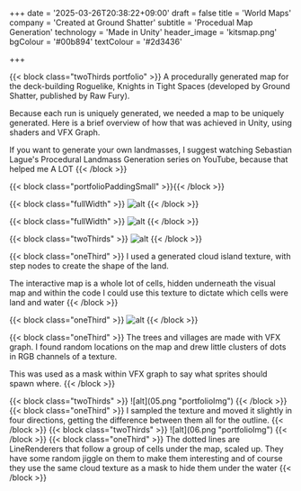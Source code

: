 +++
date = '2025-03-26T20:38:22+09:00'
draft = false
title = 'World Maps'
company = 'Created at Ground Shatter'
subtitle = 'Procedual Map Generation'
technology = 'Made in Unity'
header_image = 'kitsmap.png'
bgColour = '#00b894'
textColour = '#2d3436'

+++


{{< block class="twoThirds portfolio" >}}
A procedurally generated map for the deck-building Roguelike, Knights in Tight Spaces (developed by Ground Shatter, published by Raw Fury).

Because each run is uniquely generated, we needed a map to be uniquely generated. Here is a brief overview of how that was achieved in Unity, using shaders and VFX Graph.

If you want to generate your own landmasses, I suggest watching Sebastian Lague's Procedural Landmass Generation series on YouTube, because that helped me A LOT
{{< /block >}}

{{< block class="portfolioPaddingSmall" >}}{{< /block >}}

{{< block class="fullWidth" >}}
![alt](01.png "portfolioImg")
{{< /block >}}

{{< block class="fullWidth" >}}
![alt](02.png "portfolioImg")
{{< /block >}}


{{< block class="twoThirds" >}}
![alt](03.png "portfolioImg")
{{< /block >}}

{{< block class="oneThird" >}}
I used a generated cloud island texture, with step nodes to create the shape of the land. 

The interactive map is a whole lot of cells, hidden underneath the visual map and within the code I could use this texture to dictate which cells were land and water
{{< /block >}}



{{< block class="oneThird" >}}
![alt](04.png "portfolioImg")
{{< /block >}}

{{< block class="oneThird" >}}
The trees and villages are made with VFX graph. I found random locations on the map and drew little clusters of dots in RGB channels of a texture.

This was used as a mask within VFX graph to say what sprites should spawn where.
{{< /block >}}

<!-->

{{< block class="twoThirds" >}}
![alt](05.png "portfolioImg")
{{< /block >}}

{{< block class="oneThird" >}}
I sampled the texture and moved it slightly in four directions, getting the difference between them all for the outline.
{{< /block >}}

{{< block class="twoThirds" >}}
![alt](06.png "portfolioImg")
{{< /block >}}

{{< block class="oneThird" >}}
The dotted lines are LineRenderers that follow a group of cells under the map, scaled up. They have some random jiggle on them to make them interesting and of course they use the same cloud texture as a mask to hide them under the water
{{< /block >}}